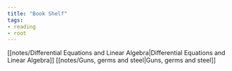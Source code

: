 ```yaml
---
title: "Book Shelf"
tags:
- reading
- root
---
```


[[notes/Differential Equations and Linear Algebra|Differential Equations and Linear Algebra]]
[[notes/Guns, germs and steel|Guns, germs and steel]]